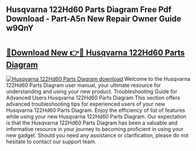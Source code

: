 ## Husqvarna 122Hd60 Parts Diagram Free Pdf Download - Part-A5n New Repair Owner Guide w9QnY

# <h2><a href="http://dfkz7x3.blite.top/?on=Husqvarna+122Hd60+Parts+Diagram">🔗Download New 👉🔴 Husqvarna 122Hd60 Parts Diagram</a></h2>

[![Husqvarna 122Hd60 Parts Diagram download](https://i.imgur.com/lujVjoI.png)](http://dfkz7x3.blite.top/?on=Husqvarna+122Hd60+Parts+Diagram)
Welcome to the Husqvarna 122Hd60 Parts Diagram user manual, your ultimate resource for understanding and using your new product. Troubleshooting Guide for Advanced Users Husqvarna 122Hd60 Parts Diagram This section offers advanced troubleshooting tips for experienced users of your new Husqvarna 122Hd60 Parts Diagram. Enjoy the efficiency of list of features while using your new Husqvarna 122Hd60 Parts Diagram. Our expectation is that the Husqvarna 122Hd60 Parts Diagram has been a valuable and informative resource in your journey to becoming proficient in using your new gadget. Should you need any assistance or clarification, please do not hesitate to contact our support team.
